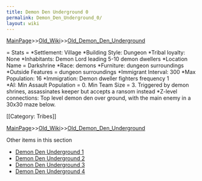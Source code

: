 ```yaml
---
title: Demon Den Underground 0
permalink: Demon_Den_Underground_0/
layout: wiki
---
```


[MainPage](/keeperrl_wiki/ "wikilink")>>[Old_Wiki](/keeperrl_wiki/Old_Wiki "wikilink")>>[Old_Demon_Den_Underground](/keeperrl_wiki/Old_Demon_Den_Underground "wikilink")

= Stats =
*Settlement: Village
*Building Style: Dungeon
*Tribal loyalty: None
*Inhabitants: Demon Lord leading 5-10 demon dwellers
*Location Name = Darkshrine
*Race: demons
*Furniture:  dungeon surroundings
*Outside Features = dungeon surroundings 
*Immigrant Interval: 300
*Max Population: 16 
*Immigration: Demon dweller fighters frequency 1  
*AI: Min Assault Population = 0. Min Team Size = 3. Triggered by demon shrines, assassinates keeper but accepts a ransom instead 
*Z-level connections: Top level demon den over ground, with the main enemy in a 30x30 maze below.   

[[Category: Tribes]]

[MainPage](/keeperrl_wiki/ "wikilink")>>[Old_Wiki](/keeperrl_wiki/Old_Wiki "wikilink")>>[Old_Demon_Den_Underground](/keeperrl_wiki/Old_Demon_Den_Underground "wikilink")

Other items in this section
-    [Demon Den Underground 1](/keeperrl_wiki/Demon_Den_Underground_1 "wikilink")
-    [Demon Den Underground 2](/keeperrl_wiki/Demon_Den_Underground_2 "wikilink")
-    [Demon Den Underground 3](/keeperrl_wiki/Demon_Den_Underground_3 "wikilink")
-    [Demon Den Underground 4](/keeperrl_wiki/Demon_Den_Underground_4 "wikilink")
